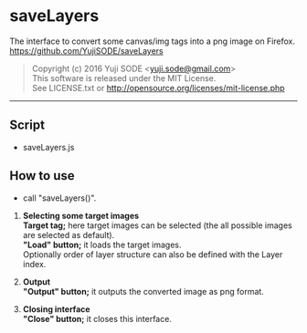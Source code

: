 # saveLayers
The interface to convert some canvas/img tags into a png image on Firefox.  
https://github.com/YujiSODE/saveLayers

>Copyright (c) 2016 Yuji SODE \<yuji.sode@gmail.com\>  
>This software is released under the MIT License.  
>See LICENSE.txt or http://opensource.org/licenses/mit-license.php
______

## Script
* saveLayers.js


## How to use
* call "saveLayers()".

1. __Selecting some target images__  
   __Target tag;__ here target images can be selected (the all possible images are selected as default).  
   __"Load" button;__ it loads the target images.  
   Optionally order of layer structure can also be defined with the Layer index.  

2. __Output__  
   __"Output" button;__ it outputs the converted image as png format.  

3. __Closing interface__  
   __"Close" button;__ it closes this interface.

